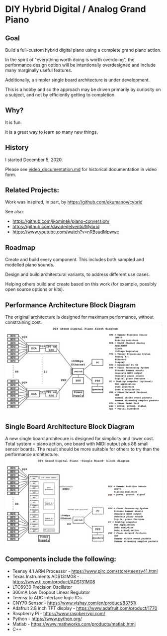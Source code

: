 # DIY Hybrid Digital / Analog Grand Piano

## Goal

Build a full-custom hybrid digital piano using a complete grand piano action. 

In the spirit of "everything worth doing is worth overdoing", the performance design option will be intentionally overdesigned and include many marginally useful features.

Additionally, a simpler single board architecture is under development.

This is a hobby and so the approach may be driven primarily by curiosity on a subject, and not by efficiently getting to completion.

## Why?

It is fun.

It is a great way to learn so many new things.

## History

I started December 5, 2020.

Please see [video_documentation.md](video_documentation.md) for historical documentation in video form.

## Related Projects:

Work was inspired, in part, by https://github.com/ekumanov/cybrid

See also:

* https://github.com/jkominek/piano-conversion/
* https://github.com/davidedelvento/Mybrid
* https://www.youtube.com/watch?v=nRBsudMpwwc

## Roadmap

Create and build every component. This includes both sampled and modelled piano sounds.

Design and build architectural variants, to address different use cases.

Helping others build and create based on this work (for example, possibly open source options or kits).

## Performance Architecture Block Diagram
The original architecture is designed for maximum performance, without constraining cost.
![alt text](block_diagram_performance.png)

## Single Board Architecture Block Diagram
A new single board architecure is designed for simplicity and lower cost.
Total system = piano action, one board with MIDI output plus 88 small sensor boards.
The result should be more suitable for others to try than the performance architecture.
![alt text](block_diagram_single_board.png)

## Components include the following:
* Teensy 4.1 ARM Processor - https://www.pjrc.com/store/teensy41.html
* Texas Instruments ADS131M08 - https://www.ti.com/product/ADS131M08
* LTC6930 Precision Oscillator
* 300mA Low Dropout Linear Regulator
* Teensy to ADC interface logic ICs
* CNY70 Sensor - https://www.vishay.com/en/product/83751/
* Adafruit 2.8 inch TFT display - https://www.adafruit.com/product/1770
* Raspberry Pi - https://www.raspberrypi.com/
* Python - https://www.python.org/
* Matlab - https://www.mathworks.com/products/matlab.html
* C++